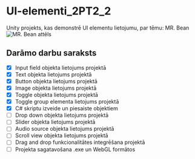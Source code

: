 # UI-elementi_2PT2_2
Unity projekts, kas demonstrē UI elementu lietojumu, par tēmu: MR. Bean
![MR. Bean attēls](https://www.pngarts.com/files/4/Mr.-Bean-PNG-Image-365x279.png)

## Darāmo darbu saraksts
- [x] Input field objekta lietojums projektā
- [x] Text objekta lietojums projektā
- [x] Button objekta lietojums projektā
- [x] Image objekta lietojums projektā
- [x] Toggle objekta lietojums projektā
- [x] Toggle group elementa lietojums projektā
- [x] C# skriptu izveide un piesaiste objektiem
- [ ] Drop down objekta lietojums projektā
- [ ] Slider objekta lietojums projektā
- [ ] Audio source objekta lietojums projektā
- [ ] Scroll view objekta lietojums projektā
- [ ] Drag and drop funkcionalitātes integrēšana projektā
- [ ] Projekta sagatavošana .exe un WebGL formātos
